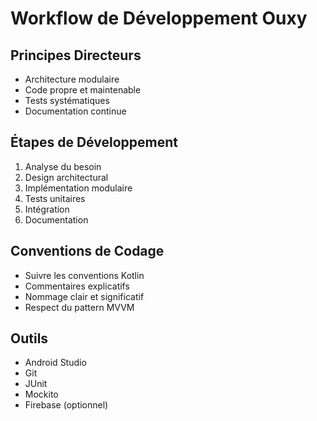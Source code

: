 # Workflow de Développement Ouxy

## Principes Directeurs
- Architecture modulaire
- Code propre et maintenable
- Tests systématiques
- Documentation continue

## Étapes de Développement
1. Analyse du besoin
2. Design architectural
3. Implémentation modulaire
4. Tests unitaires
5. Intégration
6. Documentation

## Conventions de Codage
- Suivre les conventions Kotlin
- Commentaires explicatifs
- Nommage clair et significatif
- Respect du pattern MVVM

## Outils
- Android Studio
- Git
- JUnit
- Mockito
- Firebase (optionnel)